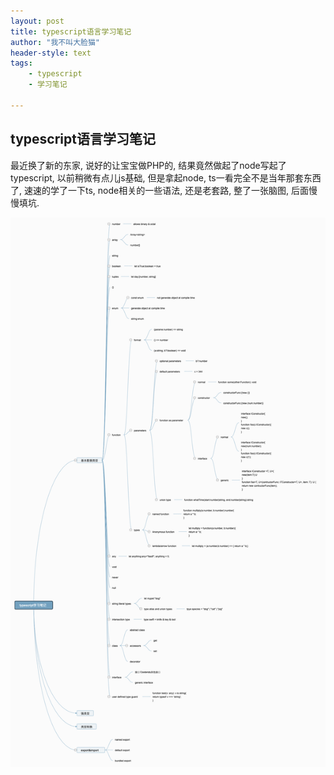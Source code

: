 ```yaml
---
layout: post
title: typescript语言学习笔记
author: "我不叫大脸猫"
header-style: text
tags:
    - typescript
    - 学习笔记

---
```



##  typescript语言学习笔记

最近换了新的东家, 说好的让宝宝做PHP的, 结果竟然做起了node写起了typescript, 以前稍微有点儿js基础, 但是拿起node, ts一看完全不是当年那套东西了, 速速的学了一下ts, node相关的一些语法, 还是老套路, 整了一张脑图, 后面慢慢填坑.

![](/img/201908/typescript_note.png)